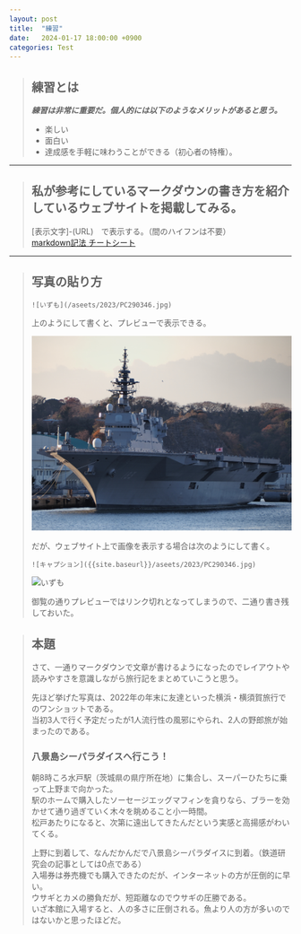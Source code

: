 ```yaml
---
layout: post
title:  "練習"
date:   2024-01-17 18:00:00 +0900
categories: Test
---
```

> ## 練習とは
>
> ***練習は非常に重要だ。個人的には以下のようなメリットがあると思う。***
> -  楽しい
> -  面白い
> -  達成感を手軽に味わうことができる（初心者の特権）。
***  
> ## 私が参考にしているマークダウンの書き方を紹介しているウェブサイトを掲載してみる。 
>
> [表示文字]-(URL)　で表示する。（間のハイフンは不要）  
> [markdown記法 チートシート](https://gist.github.com/mignonstyle/083c9e1651d7734f84c99b8cf49d57fa)

***  

> ## 写真の貼り方
> `![いずも](/aseets/2023/PC290346.jpg)`
>
> 上のようにして書くと、プレビューで表示できる。
>
> ![いずも](/aseets/2023/PC290346.jpg)  
>
> だが、ウェブサイト上で画像を表示する場合は次のようにして書く。
>
> `![キャプション]({{site.baseurl}}/aseets/2023/PC290346.jpg)`
>
> ![いずも]({{site.baseurl}}/aseets/2023/PC290346.jpg)  
>
> 御覧の通りプレビューではリンク切れとなってしまうので、二通り書き残しておいた。


> ## 本題
> さて、一通りマークダウンで文章が書けるようになったのでレイアウトや読みやすさを意識しながら旅行記をまとめていこうと思う。
> 
> 先ほど挙げた写真は、2022年の年末に友達といった横浜・横須賀旅行でのワンショットである。  
> 当初3人で行く予定だったが1人流行性の風邪にやられ、2人の野郎旅が始まったのである。
> 
>### 八景島シーパラダイスへ行こう！
> 
> 朝8時ころ水戸駅（茨城県の県庁所在地）に集合し、スーパーひたちに乗って上野まで向かった。  
> 駅のホームで購入したソーセージエッグマフィンを貪りなら、ブラーを効かせて通り過ぎていく木々を眺めること小一時間。  
> 松戸あたりになると、次第に遠出してきたんだという実感と高揚感がわいてくる。
>   
> 上野に到着して、なんだかんだで八景島シーパラダイスに到着。（鉄道研究会の記事としては0点である）    
> 入場券は券売機でも購入できたのだが、インターネットの方が圧倒的に早い。  
> ウサギとカメの勝負だが、短距離なのでウサギの圧勝である。  
> いざ本館に入場すると、人の多さに圧倒される。魚より人の方が多いのではないかと思ったほどだ。
> 
